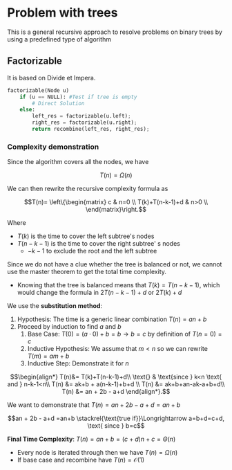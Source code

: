 # Problem with trees
This is a general recursive approach to resolve problems on binary trees
by using a predefined type of algorithm

## Factorizable
It is based on Divide et Impera. 

```python
factorizable(Node u)
    if (u == NULL): #Test if tree is empty
        # Direct Solution
    else:
        left_res = factorizable(u.left);
        right_res = factorizable(u.right);
        return recombine(left_res, right_res);
```

### Complexity demonstration
Since the algorithm covers all the nodes, we have

$$T(n) = \Omega(n)$$

We can then rewrite the recursive complexity formula as


```math
T(n)= \left\{\begin{matrix}
c & n=0 \\
T(k)+T(n-k-1)+d & n>0 \\
\end{matrix}\right.
```

Where
* $T(k)$ is the time to cover the left subtree's nodes
* $T(n-k-1)$ is the time to cover the right subtree' s nodes
  * $-k-1$ to exclude the root and the left subtree

Since we do not have a clue whether the tree is balanced or not, we cannot use the master theorem to get the total
time complexity. 
* Knowing that the tree is balanced means that $T(k) = T(n-k-1)$, which would change the formula in $2T(n-k-1)+d$ or $2T(k)+d$ 

We use the **substitution method**:
1. Hypothesis: The time is a generic linear combination $T(n) = an+b$
2. Proceed by induction to find $a$ and $b$ 
   1. Base Case: $T(0) = (a \cdot 0 )+ b = b \rightarrow b = c$ by definition of $T(n=0) = c$
   2. Inductive Hypothesis: We assume that $m < n$ so we can rewrite $T(m) = am+b$
   3. Inductive Step: Demonstrate it for $n$

```math
\begin{align*}
T(n)&= T(k)+T(n-k-1)+d\\
\text{} & \text{since } k<n \text{ and } n-k-1<n\\
T(n) &= ak+b + a(n-k-1)+b+d \\
T(n) &= ak+b+an-ak-a+b+d\\
T(n) &= an + 2b - a+d
\end{align*}.
```

We want to demonstrate that $T(n) = an + 2b - a+d = an+b$

$$an + 2b - a+d =an+b \stackrel{\text{true if}}\Longrightarrow a=b+d=c+d, \text{ since } b=c$$

**Final Time Complexity**: $T(n) = an+b = (c+d)n+c = \Theta(n)$
* Every node is iterated through then we have $T(n) = \Omega(n)$
* If base case and recombine have $T(n) = \mathcal{O}(1)$